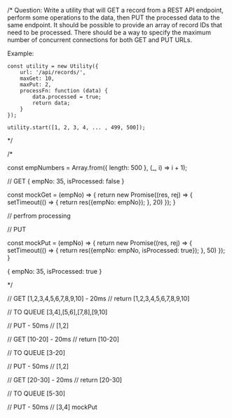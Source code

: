 /*
Question:
    Write a utility that will GET a record from a REST API endpoint, perform 
    some operations to the data, then PUT the processed data to the same 
    endpoint.
    It should be possible to provide an array of record IDs that need to be
    processed. There should be a way to specify the maximum number of concurrent
    connections for both GET and PUT URLs.

Example:

    const utility = new Utility({
        url: '/api/records/',
        maxGet: 10,
        maxPut: 2,
        processFn: function (data) {
            data.processed = true;
            return data;
        }
    });

    utility.start([1, 2, 3, 4, ... , 499, 500]);
*/

/*

const empNumbers = Array.from({ length: 500 }, (_, i) => i + 1);

// GET
{
    empNo: 35,
    isProcessed: false
}

const mockGet = (empNo) => { return new Promise((res, rej) => { setTimeout(() => {
    return res({empNo: empNo});
}, 20) });
}

// perfrom processing

// PUT

const mockPut = (empNo) => { return new Promise((res, rej) => { setTimeout(() => {
    return res({empNo: empNo, isProcessed: true});
}, 50) });
}

{
    empNo: 35,
    isProcessed: true
}

*/


// GET [1,2,3,4,5,6,7,8,9,10] - 20ms
// return [1,2,3,4,5,6,7,8,9,10]

// TO QUEUE [3,4],[5,6],[7,8],[9,10]

// PUT - 50ms
// [1,2]

// GET [10-20] - 20ms
// return [10-20]

// TO QUEUE [3-20]

// PUT - 50ms
// [1,2]

// GET [20-30] - 20ms
// return [20-30]

// TO QUEUE [5-30]

// PUT - 50ms
// [3,4] mockPut
